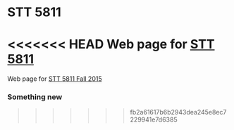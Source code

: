 # STT 5811

<<<<<<< HEAD
Web page for [STT 5811](http://stat-ata-asu.github.io/STT5811ClassRepo/)
=======
Web page for [STT 5811 Fall 2015](http://stat-ata-asu.github.io/STT5811ClassRepo/)

### Something new
>>>>>>> fb2a61617b6b2943dea245e8ec7229941e7d6385
